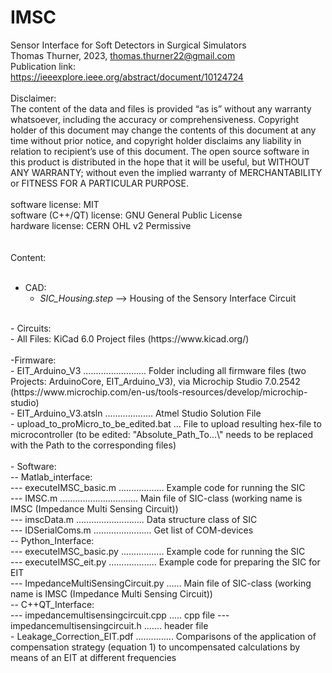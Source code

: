 # IMSC <br/>
Sensor Interface for Soft Detectors in Surgical Simulators <br/>
Thomas Thurner, 2023, thomas.thurner22@gmail.com <br/>
Publication link:<br/>
https://ieeexplore.ieee.org/abstract/document/10124724 <br/>
<br/>
Disclaimer: <br/>
The content of the data and files is provided “as is” without any warranty whatsoever, including the accuracy or comprehensiveness. Copyright holder of this document may change the contents of this document at any time without prior notice, and copyright holder disclaims any liability in relation to recipient’s use of this document.
The open source software in this product is distributed in the hope that it will be useful, but WITHOUT ANY WARRANTY; without even the implied warranty of MERCHANTABILITY or FITNESS FOR A PARTICULAR PURPOSE. <br/>
<br/>
software license: MIT <br/>
software (C++/QT) license: GNU General Public License <br/>
hardware license: CERN OHL v2 Permissive <br/>
 <br/>
 <br/>
Content: <br/>
 <br/>
- CAD: <br/>
  - _SIC_Housing.step_ --> Housing of the Sensory Interface Circuit <br/>
  
 <br/>
- Circuits: <br/>
  - All Files: KiCad 6.0 Project files (https://www.kicad.org/) <br/>
 <br/>
-Firmware: <br/>
  - EIT_Arduino_V3 ......................... Folder including all firmware files (two Projects: ArduinoCore, EIT_Arduino_V3), via Microchip Studio 7.0.2542 (https://www.microchip.com/en-us/tools-resources/develop/microchip-studio) <br/>
    - EIT_Arduino_V3.atsln ................... Atmel Studio Solution File <br/>
    - upload_to_proMicro_to_be_edited.bat	... File to upload resulting hex-file to microcontroller (to be edited: "Absolute_Path_To...\" needs to be replaced with the Path to the corresponding files) <br/>
 <br/>
- Software: <br/>
-- Matlab_interface: <br/>
--- executeIMSC_basic.m .................. Example code for running the SIC <br/>
--- IMSC.m ............................... Main file of SIC-class (working name is IMSC (Impedance Multi Sensing Circuit)) <br/>
--- imscData.m ........................... Data structure class of SIC <br/>
--- IDSerialComs.m ....................... Get list of COM-devices <br/>
-- Python_Interface: <br/>
--- executeIMSC_basic.py ................. Example code for running the SIC <br/>
--- executeIMSC_eit.py ................... Example code for preparing the SIC for EIT <br/>
--- ImpedanceMultiSensingCircuit.py ...... Main file of SIC-class (working name is IMSC (Impedance Multi Sensing Circuit)) <br/>
-- C++QT_Interface: <br/>
--- impedancemultisensingcircuit.cpp ..... cpp file
--- impedancemultisensingcircuit.h ....... header file
 <br/>
- Leakage_Correction_EIT.pdf ............... Comparisons of the application of compensation strategy (equation 1) to uncompensated calculations by means of an EIT at different frequencies <br/>
 <br/>
